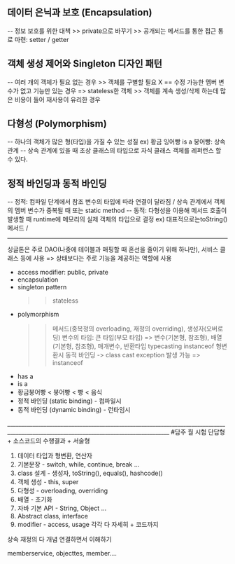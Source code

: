 ## 데이터 은닉과 보호 (Encapsulation)
-- 정보 보호를 위한 대책
	>> private으로 바꾸기
	>> 공개되는 메서드를 통한 접근 통로 마련: setter / getter

## 객체 생성 제어와 Singleton 디자인 패턴
-- 여러 개의 객체가 필요 없는 경우
	>> 객체를 구별할 필요 X == 수정 가능한 멤버 변수가 없고 기능만 있는 경우 => stateless한 객체
	>> 객체를 계속 생성/삭제 하는데 많은 비용이 들어 재사용이 유리한 경우

## 다형성 (Polymorphism)
-- 하나의 객체가 많은 형(타입)을 가질 수 있는 성질
ex) 황금 잉어빵 is a 붕어빵: 상속 관계
-- 상속 관계에 있을 때 조상 클래스의 타입으로 자식 클래스 객체를 레퍼런스 할 수 있다.


## 정적 바인딩과 동적 바인딩
-- 정적: 컴파일 단계에서 참조 변수의 타입에 따라 연결이 달라짐 / 상속 관계에서 객체의 멤버 변수가 중복될 때 또는 static method
-- 동적: 다형성을 이용해 메서드 호출이 발생할 때 runtime에 메모리의 실제 객체의 타입으로 결정 ex) 대표적으로는toString()메서드 / 


_______________________________________________________________________________________________________________________________________________
싱글톤은 주로 DAO(나중에 테이블과 매핑할 때 혼선을 줄이기 위해 하나만), 서비스 클래스 등에 사용 => 상태보다는 주로 기능을 제공하는 역할에 사용

- access modifier: public, private
- encapsulation
- singleton pattern
	>> stateless
- polymorphism
	>> 메서드(중복정의 overloading, 재정의 overriding), 생성자(오버로딩)
	>> 변수의 타입: 큰 타입(부모 타입)
		=> 변수(기본형, 참조형), 배열(기본형, 참조형), 매개변수, 반환타입 
	>> typecasting
	>> instanceof
형변환시 동적 바인딩 -> class cast exception 발생 가능 => instanceof
- has a
- is a
- 황금붕어빵 < 붕어빵 < 빵 < 음식
- 정적 바인딩 (static binding) - 컴파일시
- 동적 바인딩 (dynamic binding) - 런타임시


________________________________________________________________________________________________________________________________________ #담주 월 시험
단답형 + 소스코드의 수행결과 + 서술형

1. 데이터 타입과 형변환, 연산자
2. 기본문장 - switch, while, continue, break ...
3. class 설계 - 생성자, toString(), equals(), hashcode()
4. 객체 생성 - this, super
5. 다형성 - overloading, overriding
6. 배열 - 초기화
7. 자바 기본 API - String, Object ...
8. Abstract class, interface
9. modifier - access, usage 각각 다 자세히 + 코드까지

상속 재정의 다 개념 연결하면서 이해하기 




memberservice, objecttes, member....




